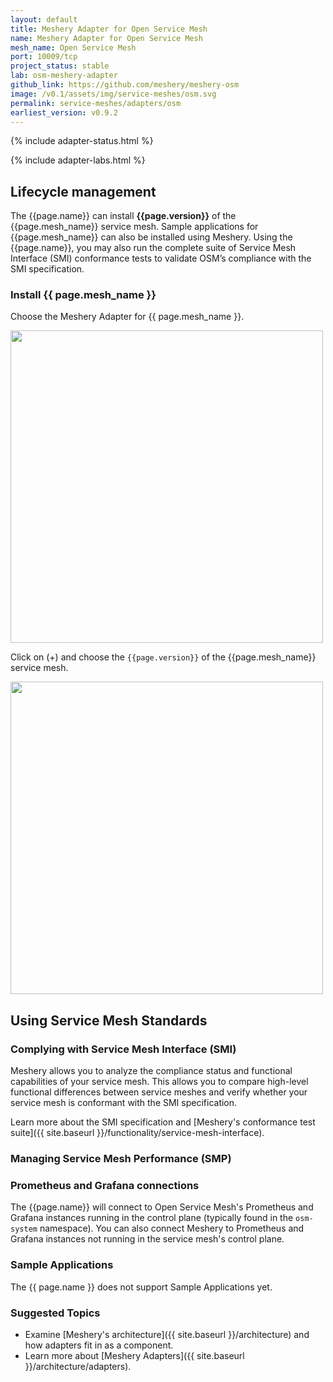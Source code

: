 ```yaml
---
layout: default
title: Meshery Adapter for Open Service Mesh
name: Meshery Adapter for Open Service Mesh
mesh_name: Open Service Mesh
port: 10009/tcp
project_status: stable
lab: osm-meshery-adapter
github_link: https://github.com/meshery/meshery-osm
image: /v0.1/assets/img/service-meshes/osm.svg
permalink: service-meshes/adapters/osm
earliest_version: v0.9.2
---
```


{% include adapter-status.html %}

{% include adapter-labs.html %}

## Lifecycle management

The {{page.name}} can install **{{page.version}}** of the {{page.mesh_name}} service mesh. Sample applications for {{page.mesh_name}} can also be installed using Meshery. Using the {{page.name}}, you may also run the complete suite of Service Mesh Interface (SMI) conformance tests to validate OSM’s compliance with the SMI specification.

### Install {{ page.mesh_name }}

Choose the Meshery Adapter for {{ page.mesh_name }}.

<a href="{{ site.baseurl }}/v0.1/assets/img/adapters/osm/osm-adapter.png">
  <img style="width:500px;" src="{{ site.baseurl }}/v0.1/assets/img/adapters/osm/osm-adapter.png" />
</a>

Click on (+) and choose the `{{page.version}}` of the {{page.mesh_name}} service mesh.

<a href="{{ site.baseurl }}/v0.1/assets/img/adapters/osm/osm-install.png">
  <img style="width:500px;" src="{{ site.baseurl }}/v0.1/assets/img/adapters/osm/osm-install.png" />
</a>

## Using Service Mesh Standards

### Complying with Service Mesh Interface (SMI)

Meshery allows you to analyze the compliance status and functional capabilities of your service mesh. This allows you to compare high-level functional differences between service meshes and verify whether your service mesh is conformant with the SMI specification.

Learn more about the SMI specification and [Meshery's conformance test suite]({{ site.baseurl }}/functionality/service-mesh-interface).

### Managing Service Mesh Performance (SMP)

### Prometheus and Grafana connections

The {{page.name}} will connect to Open Service Mesh's Prometheus and Grafana instances running in the control plane (typically found in the `osm-system` namespace). You can also connect Meshery to Prometheus and Grafana instances not running in the service mesh's control plane.

### Sample Applications

The {{ page.name }} does not support Sample Applications yet.

### Suggested Topics

- Examine [Meshery's architecture]({{ site.baseurl }}/architecture) and how adapters fit in as a component.
- Learn more about [Meshery Adapters]({{ site.baseurl }}/architecture/adapters).
